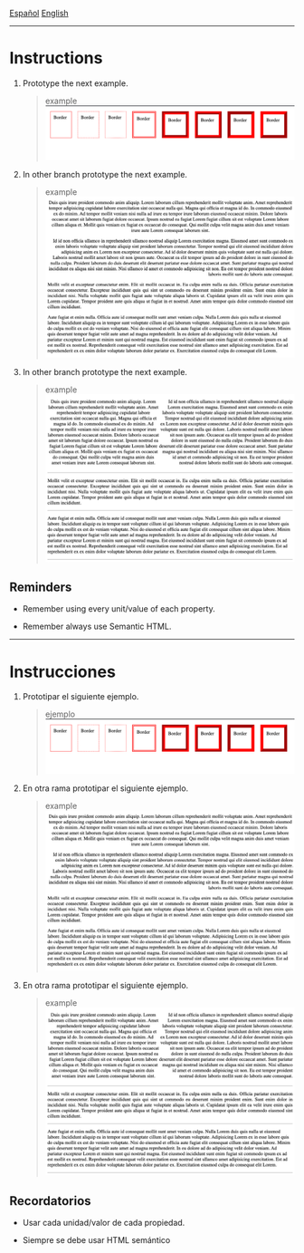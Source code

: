 [Español](#Instrucciones)
[English](#Instructions)

---

# Instructions

1. Prototype the next example.

   > example
   > ![borders](assets/borders.png)

2. In other branch prototype the next example.

   > example
   > ![text align](assets/text_align.png)

3. In other branch prototype the next example.

   > example
   > ![hr](assets/hr.png)

## Reminders

- Remember using every unit/value of each property.

- Remember always use Semantic HTML.

---

# Instrucciones

1. Prototipar el siguiente ejemplo.

   > ejemplo
   > ![borders](assets/borders.png)

2. En otra rama prototipar el siguiente ejemplo.

   > example
   > ![text_align](assets/text_align.png)

3. En otra rama prototipar el siguiente ejemplo.

   > example
   > ![hr](assets/hr.png)

## Recordatorios

- Usar cada unidad/valor de cada propiedad.

- Siempre se debe usar HTML semántico
